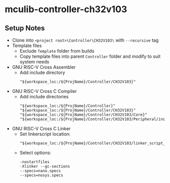 # mculib-controller-ch32v103

## Setup Notes

* Clone into `<project root>\Controller\CH32V103\` with `--recursive` tag
* Template files
  * Exclude `Template` folder from builds
  * Copy template files into parent `Controller` folder and modify to suit system needs
* GNU RISC-V Cross Assembler
  * Add include directory
    ```
    "${workspace_loc:/${ProjName}/Controller/CH32V103}"
    ```
* GNU RISC-V Cross C Compiler
  * Add include directories
    ```
    "${workspace_loc:/${ProjName}/Controller}"
    "${workspace_loc:/${ProjName}/Controller/CH32V103}"
    "${workspace_loc:/${ProjName}/Controller/CH32V103/Core}"
    "${workspace_loc:/${ProjName}/Controller/CH32V103/Peripheral/inc}"
    ```
* GNU RISC-V Cross C Linker
  * Set linkerscript location:
    ```
    "${workspace_loc:/${ProjName}/Controller/CH32V103/linker_script_ch32v103r8.ld}"
    ```
  * Select options:
    ```
    -nostartfiles
    -Xlinker --gc-sections
    --specs=nano.specs
    --specs=nosys.specs
    ```